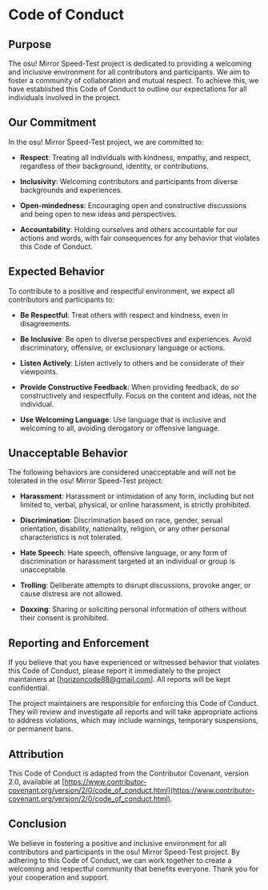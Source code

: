# Code of Conduct

## Purpose

The osu! Mirror Speed-Test project is dedicated to providing a welcoming and inclusive environment for all contributors and participants. We aim to foster a community of collaboration and mutual respect. To achieve this, we have established this Code of Conduct to outline our expectations for all individuals involved in the project.

## Our Commitment

In the osu! Mirror Speed-Test project, we are committed to:

- **Respect**: Treating all individuals with kindness, empathy, and respect, regardless of their background, identity, or contributions.

- **Inclusivity**: Welcoming contributors and participants from diverse backgrounds and experiences.

- **Open-mindedness**: Encouraging open and constructive discussions and being open to new ideas and perspectives.

- **Accountability**: Holding ourselves and others accountable for our actions and words, with fair consequences for any behavior that violates this Code of Conduct.

## Expected Behavior

To contribute to a positive and respectful environment, we expect all contributors and participants to:

- **Be Respectful**: Treat others with respect and kindness, even in disagreements.

- **Be Inclusive**: Be open to diverse perspectives and experiences. Avoid discriminatory, offensive, or exclusionary language or actions.

- **Listen Actively**: Listen actively to others and be considerate of their viewpoints.

- **Provide Constructive Feedback**: When providing feedback, do so constructively and respectfully. Focus on the content and ideas, not the individual.

- **Use Welcoming Language**: Use language that is inclusive and welcoming to all, avoiding derogatory or offensive language.

## Unacceptable Behavior

The following behaviors are considered unacceptable and will not be tolerated in the osu! Mirror Speed-Test project:

- **Harassment**: Harassment or intimidation of any form, including but not limited to, verbal, physical, or online harassment, is strictly prohibited.

- **Discrimination**: Discrimination based on race, gender, sexual orientation, disability, nationality, religion, or any other personal characteristics is not tolerated.

- **Hate Speech**: Hate speech, offensive language, or any form of discrimination or harassment targeted at an individual or group is unacceptable.

- **Trolling**: Deliberate attempts to disrupt discussions, provoke anger, or cause distress are not allowed.

- **Doxxing**: Sharing or soliciting personal information of others without their consent is prohibited.

## Reporting and Enforcement

If you believe that you have experienced or witnessed behavior that violates this Code of Conduct, please report it immediately to the project maintainers at [horizoncode88@gmail.com]. All reports will be kept confidential.

The project maintainers are responsible for enforcing this Code of Conduct. They will review and investigate all reports and will take appropriate actions to address violations, which may include warnings, temporary suspensions, or permanent bans.

## Attribution

This Code of Conduct is adapted from the Contributor Covenant, version 2.0, available at [https://www.contributor-covenant.org/version/2/0/code_of_conduct.html](https://www.contributor-covenant.org/version/2/0/code_of_conduct.html).

## Conclusion

We believe in fostering a positive and inclusive environment for all contributors and participants in the osu! Mirror Speed-Test project. By adhering to this Code of Conduct, we can work together to create a welcoming and respectful community that benefits everyone. Thank you for your cooperation and support.